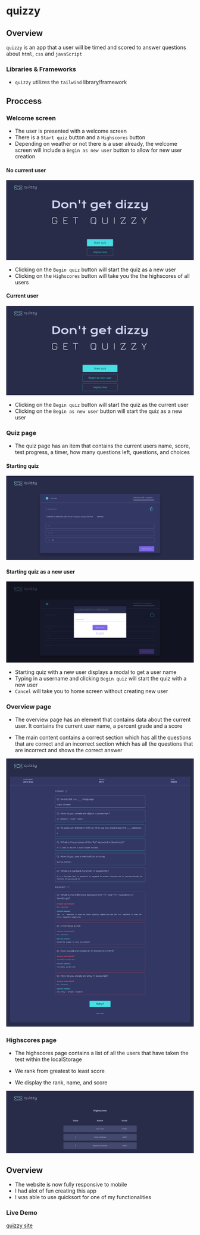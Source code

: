 # quizzy

## Overview

`quizzy` is an app that a user will be timed and scored to answer questions about `html`, `css` and `javaScript`

### Libraries & Frameworks

- `quizzy` utilizes the `tailwind` library/framework

## Proccess

### Welcome screen

- The user is presented with a welcome screen
- There is a `Start quiz` button and a `Highscores` button
- Depending on weather or not there is a user already, the welcome screen will include a `Begin as new user` button to allow for new user creation

#### No current user

![quizzy welcome screen with no current user](./src/assets/img/welcome-screen-no-user.png)

- Clicking on the `Begin quiz` button will start the quiz as a new user
- Clicking on the `Highscores` button will take you the the highscores of all users

#### Current user

![quizzy welcome screen with current user](./src/assets/img/welcome-screen-with-user.png)

- Clicking on the `Begin quiz` button will start the quiz as the current user
- Clicking on the `Begin as new user` button will start the quiz as a new user

### Quiz page

- The quiz page has an item that contains the current users name, score, test progress, a timer, how many questions left, questions, and choices

#### Starting quiz

![quizzy page with no user](./src/assets/img/quiz-page-started.png)

#### Starting quiz as a new user

![quizzy page with no user](./src/assets/img/quiz-page-new-user.png)

- Starting quiz with a new user displays a modal to get a user name
- Typing in a username and clicking `Begin quiz` will start the quiz with a new user
- `Cancel` will take you to home screen without creating new user

### Overview page

- The overview page has an element that contains data about the current user. It contains the current user name, a percent grade and a score

- The main content contains a correct section which has all the questions that are correct and an incorrect section which has all the questions that are incorrect and shows the correct answer

![the overview page](./src/assets/img/overview-page.png)

### Highscores page

- The highscores page contains a list of all the users that have taken the test within the localStorage

- We rank from greatest to least score

- We display the rank, name, and score

![the overview page](./src/assets/img/highscores-page.png)

## Overview

- The website is now fully responsive to mobile
- I had alot of fun creating this app
- I was able to use quicksort for one of my functionalities

### Live Demo

[quizzy site](https://642781323a59e01ed21b5a2a--quizzyness.netlify.app)
